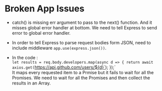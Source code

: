 # Broken App Issues
- catch() is missing err argument to pass to the next() function. And it misses global error handler at bottom. We need to tell Express to send error to global error handler.

- In order to tell Express to parse request bodies form JSON, need to include middleware `app.use(express.json())`.

- In the code :  
    `let results = req.body.developers.map(async d => {
      return await axios.get(`https://api.github.com/users/${d}`);
    });`  
    It maps every requested item to a Prmise but it fails to wait for all the Promises. We need to wait for all the Promises and then collect the results in an Array.

